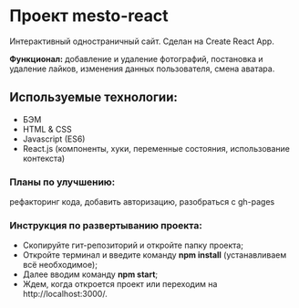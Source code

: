 # Проект mesto-react

Интерактивный одностраничный сайт. Сделан на Create React App.

**Функционал:** добавление и удаление фотографий, постановка и удаление лайков, изменения данных пользователя, смена аватара.


## Используемые технологии:

- БЭМ
- HTML & CSS
- Javascript (ES6)
- React.js (компоненты, хуки, переменные состояния, использование контекста)


### Планы по улучшению:

рефакторинг кода, добавить авторизацию, разобраться с gh-pages

### Инструкция по развертыванию проекта:

- Cкопируйте гит-репозиторий и откройте папку проекта;
- Откройте терминал и введите команду **npm install** (устанавливаем всё необходимое);
- Далее вводим команду **npm start**;
- Ждем, когда откроется проект или переходим на http://localhost:3000/.

